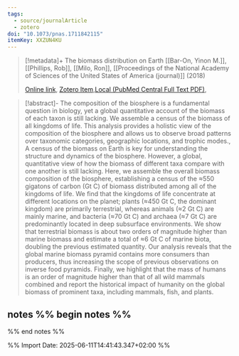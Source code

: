 ```yaml
---
tags:
  - source/journalArticle
  - zotero
doi: "10.1073/pnas.1711842115"
itemKey: XXZUN4KU
---
```

>[!metadata]+
> The biomass distribution on Earth
> [[Bar-On, Yinon M.]], [[Phillips, Rob]], [[Milo, Ron]], 
> [[Proceedings of the National Academy of Sciences of the United States of America (journal)]] (2018)
> 
> [Online link](https://www.ncbi.nlm.nih.gov/pmc/articles/PMC6016768/), [Zotero Item](zotero://select/library/items/XXZUN4KU),[Local (PubMed Central Full Text PDF)](file://C:/Users/aburg/Documents/references/zotero/storage/C7IWEPFS/Bar-On2018_biomassdistribution.pdf), 


>[!abstract]-
>The composition of the biosphere is a fundamental question in biology, yet a global quantitative account of the biomass of each taxon is still lacking. We assemble a census of the biomass of all kingdoms of life. This analysis provides a holistic view of the composition of the biosphere and allows us to observe broad patterns over taxonomic categories, geographic locations, and trophic modes., A census of the biomass on Earth is key for understanding the structure and dynamics of the biosphere. However, a global, quantitative view of how the biomass of different taxa compare with one another is still lacking. Here, we assemble the overall biomass composition of the biosphere, establishing a census of the ≈550 gigatons of carbon (Gt C) of biomass distributed among all of the kingdoms of life. We find that the kingdoms of life concentrate at different locations on the planet; plants (≈450 Gt C, the dominant kingdom) are primarily terrestrial, whereas animals (≈2 Gt C) are mainly marine, and bacteria (≈70 Gt C) and archaea (≈7 Gt C) are predominantly located in deep subsurface environments. We show that terrestrial biomass is about two orders of magnitude higher than marine biomass and estimate a total of ≈6 Gt C of marine biota, doubling the previous estimated quantity. Our analysis reveals that the global marine biomass pyramid contains more consumers than producers, thus increasing the scope of previous observations on inverse food pyramids. Finally, we highlight that the mass of humans is an order of magnitude higher than that of all wild mammals combined and report the historical impact of humanity on the global biomass of prominent taxa, including mammals, fish, and plants.

## notes %% begin notes %%

%% end notes %%

%% Import Date: 2025-06-11T14:41:43.347+02:00 %%

